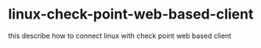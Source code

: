 # linux-check-point-web-based-client
this describe how to connect linux with check point web based client

